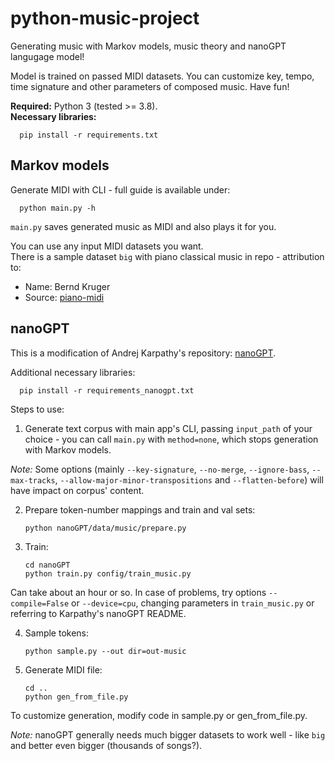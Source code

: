 # python-music-project
Generating music with Markov models, music theory and nanoGPT langugage model!

Model is trained on passed MIDI datasets. You can customize key, tempo, time signature and other parameters of composed music. Have fun!

**Required:** Python 3 (tested >= 3.8).  
**Necessary libraries:**

      pip install -r requirements.txt

## Markov models

Generate MIDI with CLI - full guide is available under:

      python main.py -h

``main.py`` saves generated music as MIDI and also plays it for you.

You can use any input MIDI datasets you want.  
There is a sample dataset ``big`` with piano classical music in repo - attribution to:

- Name: Bernd Kruger
- Source: [piano-midi](http://www.piano-midi.de/)

## nanoGPT
This is a modification of Andrej Karpathy's repository: [nanoGPT](https://github.com/karpathy/nanoGPT).

Additional necessary libraries:

      pip install -r requirements_nanogpt.txt 

Steps to use:
1. Generate text corpus with main app's CLI, passing ``input_path`` of your choice - you can call ``main.py`` with ``method=none``, which stops generation with Markov models.

*Note:* Some options (mainly ``--key-signature``, ``--no-merge``, ``--ignore-bass``, ``--max-tracks``, ``--allow-major-minor-transpositions`` and ``--flatten-before``) will have impact on corpus' content.

2. Prepare token-number mappings and train and val sets:

       python nanoGPT/data/music/prepare.py

3. Train:

       cd nanoGPT
       python train.py config/train_music.py

Can take about an hour or so. In case of problems, try options ``--compile=False`` or ``--device=cpu``, changing parameters in ``train_music.py`` or referring to Karpathy's nanoGPT README.

4. Sample tokens:

       python sample.py --out dir=out-music

5. Generate MIDI file:

       cd ..
       python gen_from_file.py

To customize generation, modify code in sample.py or gen_from_file.py.

*Note:* nanoGPT generally needs much bigger datasets to work well - like ``big`` and better even bigger (thousands of songs?).
